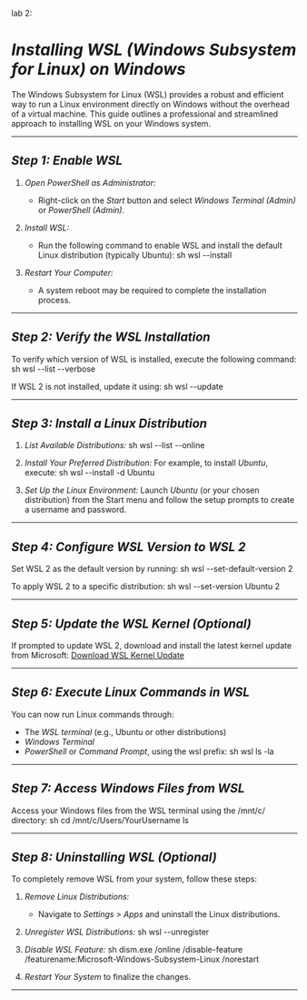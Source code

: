 lab 2:

# *Installing WSL (Windows Subsystem for Linux) on Windows*

The Windows Subsystem for Linux (WSL) provides a robust and efficient way to run a Linux environment directly on Windows without the overhead of a virtual machine. This guide outlines a professional and streamlined approach to installing WSL on your Windows system.

---

## *Step 1: Enable WSL*

1. *Open PowerShell as Administrator:*
   - Right-click on the *Start* button and select *Windows Terminal (Admin)* or *PowerShell (Admin)*.

2. *Install WSL:*
   - Run the following command to enable WSL and install the default Linux distribution (typically Ubuntu):
   sh
   wsl --install
   

3. *Restart Your Computer:*
   - A system reboot may be required to complete the installation process.

---

## *Step 2: Verify the WSL Installation*

To verify which version of WSL is installed, execute the following command:
sh
wsl --list --verbose


If WSL 2 is not installed, update it using:
sh
wsl --update


---

## *Step 3: Install a Linux Distribution*

1. *List Available Distributions:*
   sh
   wsl --list --online
   

2. *Install Your Preferred Distribution:*
   For example, to install *Ubuntu*, execute:
   sh
   wsl --install -d Ubuntu
   

3. *Set Up the Linux Environment:*
   Launch *Ubuntu* (or your chosen distribution) from the Start menu and follow the setup prompts to create a username and password.

---

## *Step 4: Configure WSL Version to WSL 2*

Set WSL 2 as the default version by running:
sh
wsl --set-default-version 2


To apply WSL 2 to a specific distribution:
sh
wsl --set-version Ubuntu 2


---

## *Step 5: Update the WSL Kernel (Optional)*

If prompted to update WSL 2, download and install the latest kernel update from Microsoft:
[Download WSL Kernel Update](https://aka.ms/wsl2kernel)

---

## *Step 6: Execute Linux Commands in WSL*

You can now run Linux commands through:
- The *WSL terminal* (e.g., Ubuntu or other distributions)
- *Windows Terminal*
- *PowerShell* or *Command Prompt*, using the wsl prefix:
sh
wsl ls -la


---

## *Step 7: Access Windows Files from WSL*

Access your Windows files from the WSL terminal using the /mnt/c/ directory:
sh
cd /mnt/c/Users/YourUsername
ls


---

## *Step 8: Uninstalling WSL (Optional)*

To completely remove WSL from your system, follow these steps:

1. *Remove Linux Distributions:*
   - Navigate to *Settings > Apps* and uninstall the Linux distributions.

2. *Unregister WSL Distributions:*
   sh
   wsl --unregister <DistroName>
   

3. *Disable WSL Feature:*
   sh
   dism.exe /online /disable-feature /featurename:Microsoft-Windows-Subsystem-Linux /norestart
   

4. *Restart Your System* to finalize the changes.

---
